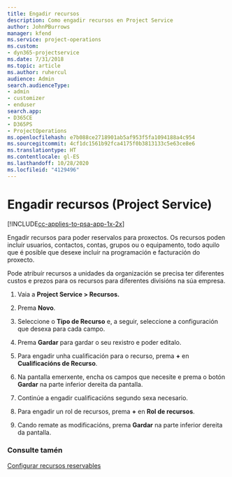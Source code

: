 ```yaml
---
title: Engadir recursos
description: Como engadir recursos en Project Service
author: JohnPBurrows
manager: kfend
ms.service: project-operations
ms.custom:
- dyn365-projectservice
ms.date: 7/31/2018
ms.topic: article
ms.author: ruhercul
audience: Admin
search.audienceType:
- admin
- customizer
- enduser
search.app:
- D365CE
- D365PS
- ProjectOperations
ms.openlocfilehash: e7b088ce2718901ab5af953f5fa1094188a4c954
ms.sourcegitcommit: 4cf1dc1561b92fca4175f0b3813133c5e63ce8e6
ms.translationtype: HT
ms.contentlocale: gl-ES
ms.lasthandoff: 10/28/2020
ms.locfileid: "4129496"
---
```

# <a name="add-resources-project-service"></a>Engadir recursos (Project Service)

[!INCLUDE[cc-applies-to-psa-app-1x-2x](../includes/cc-applies-to-psa-app-1x-2x.md)]

Engadir recursos para poder reservalos para proxectos. Os recursos poden incluír usuarios, contactos, contas, grupos ou o equipamento, todo aquilo que é posible que desexe incluír na programación e facturación do proxecto.  
  
Pode atribuír recursos a unidades da organización se precisa ter diferentes custos e prezos para os recursos para diferentes divisións na súa empresa.  
  
1.  Vaia a **Project Service > Recursos.**  
  
2.  Prema **Novo**.  
  
3.  Seleccione o **Tipo de Recurso** e, a seguir, seleccione a configuración que desexa para cada campo.  
  
4.  Prema **Gardar** para gardar o seu rexistro e poder editalo.  
  
5.  Para engadir unha cualificación para o recurso, prema **+** en **Cualificacións de Recurso**.  
  
6.  Na pantalla emerxente, encha os campos que necesite e prema o botón **Gardar** na parte inferior dereita da pantalla.  
  
7.  Continúe a engadir cualificacións segundo sexa necesario.  
  
8.  Para engadir un rol de recursos, prema **+** en **Rol de recursos**.  
  
9. Cando remate as modificacións, prema **Gardar** na parte inferior dereita da pantalla.  
  
### <a name="see-also"></a>Consulte tamén  
 [Configurar recursos reservables](../psa/set-up-resources.md)

